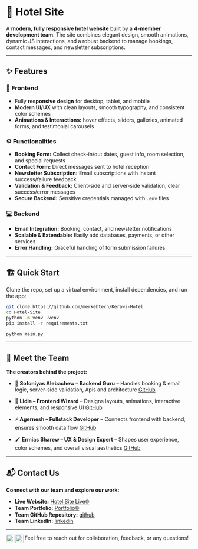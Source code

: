 # 🏨 Hotel Site

A **modern, fully responsive hotel website** built by a **4-member development team**. The site combines elegant design, smooth animations, dynamic JS interactions, and a robust backend to manage bookings, contact messages, and newsletter subscriptions.

---

## ✨ Features

### 🎨 Frontend
- Fully **responsive design** for desktop, tablet, and mobile
- **Modern UI/UX** with clean layouts, smooth typography, and consistent color schemes
- **Animations & Interactions:** hover effects, sliders, galleries, animated forms, and testimonial carousels

### ⚙️ Functionalities
- **Booking Form:** Collect check-in/out dates, guest info, room selection, and special requests
- **Contact Form:** Direct messages sent to hotel reception
- **Newsletter Subscription:** Email subscriptions with instant success/failure feedback
- **Validation & Feedback:** Client-side and server-side validation, clear success/error messages
- **Secure Backend:** Sensitive credentials managed with `.env` files

### 💻 Backend
- **Email Integration:** Booking, contact, and newsletter notifications
- **Scalable & Extendable:** Easily add databases, payments, or other services
- **Error Handling:** Graceful handling of form submission failures

---

## 🏗️ Quick Start
Clone the repo, set up a virtual environment, install dependencies, and run the app:

```bash
git clone https://github.com/merkebtech/Kerawi-Hotel
cd Hotel-Site
python -m venv .venv
pip install -r requirements.txt
```

```bash
python main.py
```

---

## 👥 Meet the Team

**The creators behind the project:**

* 🌟 **Sofoniyas Alebachew – Backend Guru** – Handles booking & email logic, server-side validation, Apis and architecture
  [GitHub](https://github.com/sofi391)

* 🎨 **Lidia – Frontend Wizard** – Designs layouts, animations, interactive elements, and responsive UI
  [GitHub](https://github.com/member2)

* ⚡ **Agernesh – Fullstack Developer** – Connects frontend with backend, ensures smooth data flow
  [GitHub](https://github.com/member3)

* 🖌️ **Ermias Sharew – UX & Design Expert** – Shapes user experience, color schemes, and overall visual aesthetics
  [GitHub](https://github.com/ermizethi)

---

## 📬 Contact Us

**Connect with our team and explore our work:**

- **Live Website:** [Hotel Site Live🌐](https://your-live-site-url.com)
- **Team Portfolio:** [Portfolio🌐](https://your-team-portfolio.com)
- **Team GitHub Repository:** [github](https://github.com/merkebtech)
- **Team LinkedIn:** [linkedin](https://linkedin.com/in/ourteam)

---

Feel free to reach out for collaboration, feedback, or any questions!
[<img align="left" alt="LinkedIn" width="22px" src="https://cdn.jsdelivr.net/npm/simple-icons@v3/icons/linkedin.svg" />][linkedin]
[<img align="left" alt="GitHub" width="22px" src="https://cdn.jsdelivr.net/npm/simple-icons@v3/icons/github.svg" />][github]  

[linkedin]: https://linkedin.com/in/ourteam
[github]: https://github.com/merkebtech